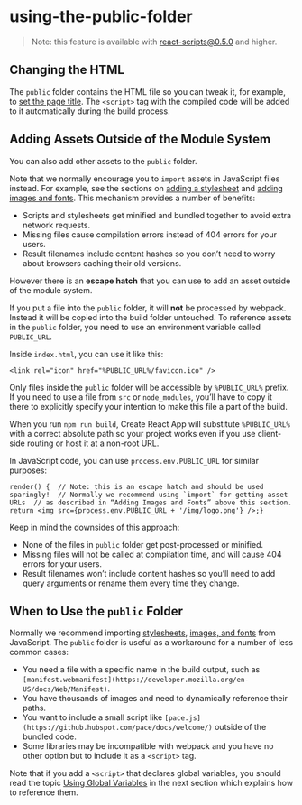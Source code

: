 using-the-public-folder
=======================

> Note: this feature is available with react-scripts@0.5.0 and higher.

Changing the HTML
-----------------

The `public` folder contains the HTML file so you can tweak it, for example, to [set the page title](title-and-meta-tags.md). The `<script>` tag with the compiled code will be added to it automatically during the build process.

Adding Assets Outside of the Module System
------------------------------------------

You can also add other assets to the `public` folder.

Note that we normally encourage you to `import` assets in JavaScript files instead. For example, see the sections on [adding a stylesheet](adding-a-stylesheet.md) and [adding images and fonts](adding-images-fonts-and-files.md). This mechanism provides a number of benefits:

-   Scripts and stylesheets get minified and bundled together to avoid extra network requests.
-   Missing files cause compilation errors instead of 404 errors for your users.
-   Result filenames include content hashes so you don’t need to worry about browsers caching their old versions.

However there is an **escape hatch** that you can use to add an asset outside of the module system.

If you put a file into the `public` folder, it will **not** be processed by webpack. Instead it will be copied into the build folder untouched. To reference assets in the `public` folder, you need to use an environment variable called `PUBLIC_URL`.

Inside `index.html`, you can use it like this:

    <link rel="icon" href="%PUBLIC_URL%/favicon.ico" />

Only files inside the `public` folder will be accessible by `%PUBLIC_URL%` prefix. If you need to use a file from `src` or `node_modules`, you’ll have to copy it there to explicitly specify your intention to make this file a part of the build.

When you run `npm run build`, Create React App will substitute `%PUBLIC_URL%` with a correct absolute path so your project works even if you use client-side routing or host it at a non-root URL.

In JavaScript code, you can use `process.env.PUBLIC_URL` for similar purposes:

    render() {  // Note: this is an escape hatch and should be used sparingly!  // Normally we recommend using `import` for getting asset URLs  // as described in “Adding Images and Fonts” above this section.  return <img src={process.env.PUBLIC_URL + '/img/logo.png'} />;}

Keep in mind the downsides of this approach:

-   None of the files in `public` folder get post-processed or minified.
-   Missing files will not be called at compilation time, and will cause 404 errors for your users.
-   Result filenames won’t include content hashes so you’ll need to add query arguments or rename them every time they change.

When to Use the `public` Folder
-------------------------------

Normally we recommend importing [stylesheets](adding-a-stylesheet.md), [images, and fonts](adding-images-fonts-and-files.md) from JavaScript. The `public` folder is useful as a workaround for a number of less common cases:

-   You need a file with a specific name in the build output, such as `[manifest.webmanifest](https://developer.mozilla.org/en-US/docs/Web/Manifest)`.
-   You have thousands of images and need to dynamically reference their paths.
-   You want to include a small script like `[pace.js](https://github.hubspot.com/pace/docs/welcome/)` outside of the bundled code.
-   Some libraries may be incompatible with webpack and you have no other option but to include it as a `<script>` tag.

Note that if you add a `<script>` that declares global variables, you should read the topic [Using Global Variables](using-global-variables.md) in the next section which explains how to reference them.
